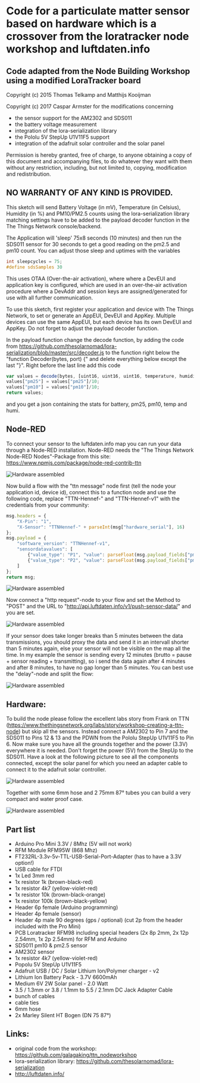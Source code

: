 Code for a particulate matter sensor based on hardware which is a crossover from the loratracker node workshop and luftdaten.info
=================================================================================================================================

Code adapted from the Node Building Workshop using a modified LoraTracker board
-------------------------------------------------------------------------------

Copyright (c) 2015 Thomas Telkamp and Matthijs Kooijman

Copyright (c) 2017 Caspar Armster for the modifications concerning 
- the sensor support for the AM2302 and SDS011
- the battery voltage measurement
- integration of the lora-serialization library
- the Pololu 5V StepUp U1V11F5 support
- integration of the adafruit solar controller and the solar panel
 
Permission is hereby granted, free of charge, to anyone obtaining a copy of this document and accompanying files, to do whatever they want with them without any restriction, including, but not limited to, copying, modification and redistribution.

NO WARRANTY OF ANY KIND IS PROVIDED.
------------------------------------

This sketch will send Battery Voltage (in mV), Temperature (in Celsius), Humidity (in %) and PM10/PM2.5 counts using the lora-serialization library matching settings have to be added to the payload decoder function in the The Things Network console/backend.

The Application will 'sleep' 75x8 seconds (10 minutes) and then run the SDS011 sensor for 30 seconds to get a good reading on the pm2.5 and pm10 count. You can adjust those sleep and uptimes with the variables

```c++
int sleepcycles = 75;
#define sdsSamples 30
```

This uses OTAA (Over-the-air activation), where where a DevEUI and application key is configured, which are used in an over-the-air activation procedure where a DevAddr and session keys are assigned/generated for use with all further communication.

To use this sketch, first register your application and device with The Things Network, to set or generate an AppEUI, DevEUI and AppKey. Multiple devices can use the same AppEUI, but each device has its own DevEUI and AppKey. Do not forget to adjust the payload decoder function.

In the payload function change the decode function, by adding the code from https://github.com/thesolarnomad/lora-serialization/blob/master/src/decoder.js to the function right below the "function Decoder(bytes, port) {" and delete everything below except the last "}". Right before the last line add this code

```javascript
var values = decode(bytes, [uint16, uint16, uint16, temperature, humidity], ['battery', 'pm25', 'pm10', 'temp', 'humi']);
values["pm25"] = values["pm25"]/10;
values["pm10"] = values["pm10"]/10;
return values;
```

and you get a json containing the stats for battery, pm25, pm10, temp and humi.

Node-RED
--------

To connect your sensor to the luftdaten.info map you can run your data through a Node-RED installation. Node-RED needs the "The Things Network Node-RED Nodes"-Package from this site: https://www.npmjs.com/package/node-red-contrib-ttn

![Hardware assembled](https://raw.githubusercontent.com/Freie-Netzwerker/TTN-Node-particulate_matter/master/images/Node-RED_screenshot001.jpg "Hardware assembled")

Now build a flow with the "ttn message" node first (tell the node your application id, device id), connect this to a function node and use the following code, replace "TTN-Hennef-" and "TTN-Hennef-v1" with the credentials from your community:

```javascript
msg.headers = {
    "X-Pin": "1",
    "X-Sensor": "TTNHennef-" + parseInt(msg["hardware_serial"], 16)
};
msg.payload = {
    "software_version": "TTNHennef-v1",
    "sensordatavalues": [
        {"value_type": "P1", "value": parseFloat(msg.payload_fields["pm10"])},
        {"value_type": "P2", "value": parseFloat(msg.payload_fields["pm25"])}
    ]
};
return msg;
```

![Hardware assembled](https://raw.githubusercontent.com/Freie-Netzwerker/TTN-Node-particulate_matter/master/images/Node-RED_screenshot002.jpg "Hardware assembled")

Now connect a "http request"-node to your flow and set the Method to "POST" and the URL to "http://api.luftdaten.info/v1/push-sensor-data/" and you are set.

![Hardware assembled](https://raw.githubusercontent.com/Freie-Netzwerker/TTN-Node-particulate_matter/master/images/Node-RED_screenshot003.jpg "Hardware assembled")

If your sensor does take longer breaks than 5 minutes between the data transmissions, you should proxy the data and send it in an intervall shorter than 5 minutes again, else your sensor will not be visible on the map all the time. In my example the sensor is sending every 12 minutes (brutto = pause + sensor reading + transmitting), so i send the data again after 4 minutes and after 8 minutes, to have no gap longer than 5 minutes. You can best use the "delay"-node and split the flow:

![Hardware assembled](https://raw.githubusercontent.com/Freie-Netzwerker/TTN-Node-particulate_matter/master/images/Node-RED_screenshot004.jpg "Hardware assembled")

Hardware:
---------

To build the node please follow the excellent labs story from Frank on TTN (https://www.thethingsnetwork.org/labs/story/workshop-creating-a-ttn-node) but skip all the sensors. Instead connect a AM2302 to Pin 7 and the SDS011 to Pins 12 & 13 and the PDWN from the Pololu StepUp U1V11F5 to Pin 6. Now make sure you have all the grounds together and the power (3.3V) everywhere it is needed. Don't forget the power (5V) from the StepUp to the SDS011. Have a look at the following picture to see all the components connected, except the solar panel for which you need an adapter cable to connect it to the adafruit solar controller.

![Hardware assembled](https://raw.githubusercontent.com/Freie-Netzwerker/TTN-Node-particulate_matter/master/images/ttn_node_pm001.jpg "Hardware assembled")

Together with some 6mm hose and 2 75mm 87° tubes you can build a very compact and water proof case.

![Hardware assembled](https://raw.githubusercontent.com/Freie-Netzwerker/TTN-Node-particulate_matter/master/images/ttn_node_pm002.jpg "Hardware assembled")

Part list
---------

- Arduino Pro Mini 3.3V / 8Mhz (5V will not work)
- RFM Module RFM95W (868 Mhz)
- FT232RL-3.3v-5v-TTL-USB-Serial-Port-Adapter (has to have a 3.3V option!)
- USB cable for FTDI
- 1x Led 3mm red
- 1x resistor 1k (brown-black-red)
- 1x resistor 4k7 (yellow-violet-red)
- 1x resistor 10k (brown-black-orange)
- 1x resistor 100k (brown-black-yellow)
- Header 6p female (Arduino programming)
- Header 4p female (sensor)
- Header 4p male 90 degrees (gps / optional) (cut 2p from the header included with the Pro Mini)
- PCB Loratracker RFM98 including special headers (2x 8p 2mm, 2x 12p 2.54mm, 1x 2p 2.54mm) for RFM and Arduino
- SDS011 pm10 & pm2.5 sensor
- AM2302 sensor
- 1x resistor 4k7 (yellow-violet-red)
- Popolu 5V StepUp U1V11F5
- Adafruit USB / DC / Solar Lithium Ion/Polymer charger - v2
- Lithium Ion Battery Pack - 3.7V 6600mAh
- Medium 6V 2W Solar panel - 2.0 Watt
- 3.5 / 1.3mm or 3.8 / 1.1mm to 5.5 / 2.1mm DC Jack Adapter Cable
- bunch of cables
- cable ties
- 6mm hose
- 2x Marley Silent HT Bogen (DN 75 87°)

Links:
------
- original code from the workshop: https://github.com/galagaking/ttn_nodeworkshop
- lora-serialization library: https://github.com/thesolarnomad/lora-serialization
- http://luftdaten.info/